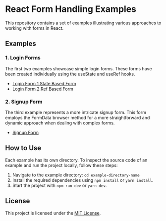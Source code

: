 # React Form Handling Examples

This repository contains a set of examples illustrating various approaches to working with forms in React.

## Examples

### 1. Login Forms

The first two examples showcase simple login forms. These forms have been created individually using the useState and useRef hooks.

- [Login Form 1 State Based Form](/src/components/StateLogin.jsx)
- [Login Form 2 Ref Based Form](/src/components/RefLogin.jsx)

### 2. Signup Form

The third example represents a more intricate signup form. This form employs the FormData browser method for a more straightforward and dynamic approach when dealing with complex forms.

- [Signup Form](/src/components/Signup.jsx)

## How to Use

Each example has its own directory. To inspect the source code of an example and run the project locally, follow these steps:

1. Navigate to the example directory: `cd example-directory-name`
2. Install the required dependencies using `npm install` or `yarn install`.
3. Start the project with `npm run dev` or `yarn dev`.

## License

This project is licensed under the [MIT License](LICENSE).